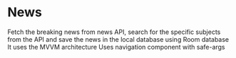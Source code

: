 # News
Fetch the breaking news from news API, search for the specific subjects from the API and save the news in the local database using Room database
It uses the MVVM architecture
Uses navigation component with safe-args

